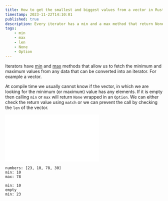 ```yaml
---
title: How to get the smallest and biggest values from a vector in Rust?
timestamp: 2023-11-22T14:10:01
published: true
description: Every iterator has a min and a max method that return None if the vector was empty.
tags:
    - min
    - max
    - len
    - None
    - Option
---
```



Iterators have [min](https://doc.rust-lang.org/std/iter/trait.Iterator.html#method.min) and [max](https://doc.rust-lang.org/std/iter/trait.Iterator.html#method.max)
methods that allow us to fetch the minimum and maximum values from any data that can be converted into an iterator. For example a vector.

At compile time we usually cannot know if the vector, in which we are looking for the minimum (or maximum) value has any elements.
If it is empty then calling `min` or `max` will return `None` wrapped in an `Option`. We can either check the return value using
`match` or we can prevent the call by checking the `len` of the vector.

![](examples/min-max-vector/src/main.rs)


```
numbers: [23, 10, 78, 30]
min: 10
max: 78

min: 10
empty
min: 23
```
